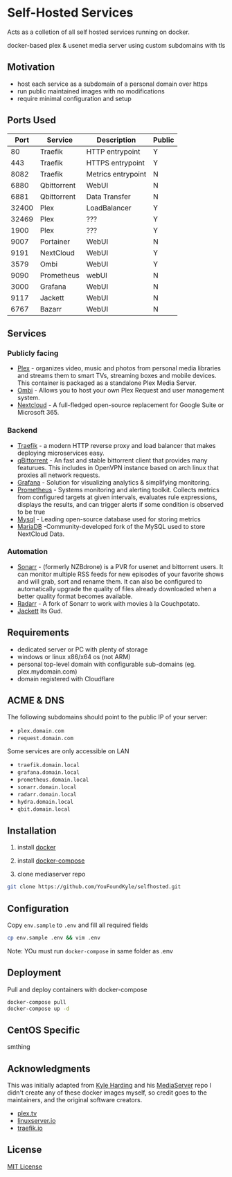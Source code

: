 # Self-Hosted Services #

Acts as a colletion of all self hosted services running on docker.


docker-based plex & usenet media server using custom subdomains with tls

## Motivation

- host each service as a subdomain of a personal domain over https
- run public maintained images with no modifications
- require minimal configuration and setup

## Ports Used
|Port|Service|Description|Public
|---|---|---|---|
|80| Traefik  | HTTP entrypoint  | Y
|443|Traefik|HTTPS entrypoint| Y
|8082|Traefik|Metrics entrypoint| N
|6880| Qbittorrent | WebUI | N
|6881| Qbittorrent| Data Transfer| N
|32400|Plex| LoadBalancer|Y
|32469|Plex| ???|Y
|1900|Plex| ???|Y
|9007| Portainer| WebUI | N
|9191| NextCloud | WebUI | Y
|3579| Ombi | WebUI | Y
|9090| Prometheus| webUI | N
|3000| Grafana | WebUI | N
|9117| Jackett| WebUI| N
|6767| Bazarr| WebUI| N

## Services

### Publicly facing
- [Plex](https://hub.docker.com/r/plexinc/pms-docker) - organizes video, music and photos from personal media libraries and streams them to smart TVs, streaming boxes and mobile devices. This container is packaged as a standalone Plex Media Server.
- [Ombi](https://hub.docker.com/r/linuxserver/ombi/) - Allows you to host your own Plex Request and user management system.
- [Nextcloud](https://hub.docker.com/r/linuxserver/ombi/) - A full-fledged open-source replacement for Google Suite or Microsoft 365. 
### Backend
- [Traefik](https://hub.docker.com/_/traefik/) - a modern HTTP reverse proxy and load balancer that makes deploying microservices easy.
- [qBittorrent](https://hub.docker.com/r/binhex/arch-qbittorrentvpn) - An fast and stable bittorrent client that provides many featurues. This includes in OpenVPN instance based on arch linux that proxies all network requests.  
- [Grafana](https://hub.docker.com/r/grafana/grafana/) - Solution for visualizing analytics & simplifying monitoring. 
- [Prometheus](https://hub.docker.com/r/prom/prometheus/) - Systems monitoring and alerting toolkit. Collects metrics from configured targets at given intervals, evaluates rule expressions, displays the results, and can trigger alerts if some condition is observed to be true
- [Mysql](https://hub.docker.com/_/mysql) - Leading open-source database used for storing metrics
- [MariaDB](https://hub.docker.com/_/mariadb) -Community-developed fork of the MySQL used to store NextCloud Data. 

### Automation
- [Sonarr](https://hub.docker.com/r/linuxserver/sonarr/) - (formerly NZBdrone) is a PVR for usenet and bittorrent users. It can monitor multiple RSS feeds for new episodes of your favorite shows and will grab, sort and rename them. It can also be configured to automatically upgrade the quality of files already downloaded when a better quality format becomes available.
- [Radarr](https://hub.docker.com/r/linuxserver/radarr/) - A fork of Sonarr to work with movies à la Couchpotato.
- [Jackett](smthing) Its Gud.


## Requirements

- dedicated server or PC with plenty of storage
- windows or linux x86/x64 os (not ARM)
- personal top-level domain with configurable sub-domains (eg. plex.mydomain.com)
- domain registered with Cloudflare

## ACME & DNS

The following subdomains should point to the public IP of your server:

- `plex.domain.com`
- `request.domain.com`

Some services are only accessible on LAN

- `traefik.domain.local`
- `grafana.domain.local`
- `prometheus.domain.local`
- `sonarr.domain.local`
- `radarr.domain.local`
- `hydra.domain.local`
- `qbit.domain.local`
  
## Installation

1. install [docker](https://docs.docker.com/install/linux/docker-ce/debian/)

2. install [docker-compose](https://docs.docker.com/compose/install/#install-compose)

3. clone mediaserver repo
```bash
git clone https://github.com/YouFoundKyle/selfhosted.git
```

## Configuration

Copy `env.sample` to `.env` and fill all required fields

```bash
cp env.sample .env && vim .env
```

Note: YOu must run `docker-compose` in same folder as .env

## Deployment

Pull and deploy containers with docker-compose

```bash
docker-compose pull
docker-compose up -d  
```
## CentOS Specific
smthing

## Acknowledgments

This was initially adapted from [Kyle Harding](https://klutchell.dev) and his [MediaServer](https://github.com/klutchell/mediaserver.git) repo
I didn't create any of these docker images myself, so credit goes to the
maintainers, and the original software creators.

- [plex.tv](https://plex.tv/)
- [linuxserver.io](https://linuxserver.io/)
- [traefik.io](https://traefik.io/)

## License  

[MIT License](./LICENSE)
